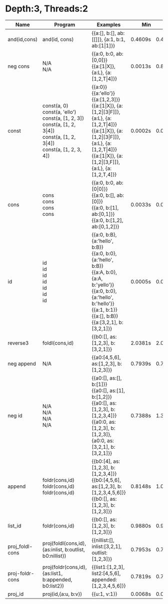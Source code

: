 # Depth:3, Threads:2
Name | Program | Examples | Min | Max
--- | --- | --- | ---: | ---:
and(id,cons) | and(id, cons) | {{a:[], b:[], ab:[[]]}, {a:1, b:1, ab:[1\|1]}} | 0.4609s | 0.4609s
neg cons | N/A<br/>N/A | {{a:0, b:0, ab:[0,0]}}<br/>{{a:[1\|X]}, {a:L}, {a:[1,2,T\|4]}} | 0.0013s | 0.8248s
const | const(a, 0)<br/>const(a, 'ello')<br/>const(a, [1, 2, 3])<br/>const(a, [1, 2, 3\|4])<br/>const(a, [1, 2, 3\|4])<br/>const(a, [1, 2, 3, 4]) | {{a:0}}<br/>{{a:'ello'}}<br/>{{a:[1,2,3]}}<br/>{{a:[1\|X]}, {a:[1,2\|[3\|F]]}, {a:L}, {a:[1,2,T\|4]}}<br/>{{a:[1\|X]}, {a:[1,2\|[3\|F]]}, {a:L}, {a:[1,2,T\|4]}}<br/>{{a:[1\|X]}, {a:[1,2\|[3,F]]}, {a:L}, {a:[1,2,T,4]}} | 0.0002s | 0.0003s
cons | cons<br/>cons<br/>cons<br/>cons | {{a:0, b:0, ab:[0\|0]}}<br/>{{a:0, b:[], ab:[0]}}<br/>{{a:0, b:[1], ab:[0,1]}}<br/>{{a:0, b:[1,2], ab:[0,1,2]}} | 0.0033s | 0.0071s
id | id<br/>id<br/>id<br/>id<br/>id<br/>id<br/>id | {{a:0, b:B}, {a:'hello', b:B}}<br/>{{a:0, b:0}, {a:'hello', b:B}}<br/>{{a:A, b:0}, {a:A, b:'yello'}}<br/>{{a:0, b:0}, {a:'hello', b:'hello'}}<br/>{{a:1, b:1}}<br/>{{a:[], b:B}}<br/>{{a:[3,2,1], b:[3,2,1]}} | 0.0005s | 0.0023s
reverse3 | foldl(cons,id) | {{b0:[], as:[1,2,3], b:[3,2,1]}} | 2.0381s | 2.0381s
neg append | N/A | {{a0:[4,5,6], as:[1,2,3], b:[1,2,3]}} | 0.7939s | 0.7939s
neg id | N/A<br/>N/A<br/>N/A<br/>N/A | {{a0:[], as:[], b:[1]}}<br/>{{a0:[], as:[1], b:[1,2]}}<br/>{{a0:[], as:[1,2,3], b:[1,2,3,4]}}<br/>{{a0:0, as:[1,2,3], b:[1,2,3]}, {a0:0, as:[3,2,1], b:[3,2,1]}} | 0.7388s | 1.3480s
append | foldr(cons,id)<br/>foldr(cons,id)<br/>foldr(cons,id) | {{b0:[4], as:[1,2,3], b:[1,2,3,4]}}<br/>{{b0:[4,5,6], as:[1,2,3], b:[1,2,3,4,5,6]}}<br/>{{b0:[], as:[1,2,3], b:[1,2,3]}} | 0.8148s | 1.0306s
list_id | foldr(cons,id) | {{b0:[], as:[1,2,3], b:[1,2,3]}} | 0.9880s | 0.9880s
proj_foldl-cons | proj(foldl(cons,id),{as:inlist, b:outlist, b0:nillist}) | {{nillist:[], inlist:[3,2,1], outlist:[1,2,3]}} | 0.7953s | 0.7953s
proj-foldr-cons | proj(foldr(cons,id),{as:list1, b:appended, b0:list2}) | {{list1:[1,2,3], list2:[4,5,6], appended:[1,2,3,4,5,6]}} | 0.7819s | 0.7819s
proj_id | proj(id,{a:u, b:v}) | {{u:1, v:1}} | 0.0068s | 0.0068s
